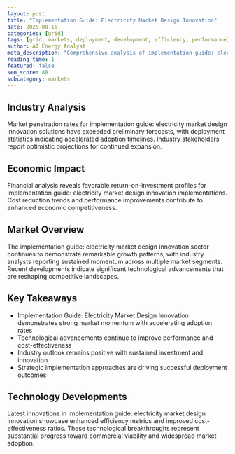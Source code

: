 ```yaml
---
layout: post
title: "Implementation Guide: Electricity Market Design Innovation"
date: 2025-08-16
categories: [grid]
tags: [grid, markets, deployment, development, efficiency, performance]
author: AI Energy Analyst
meta_description: "Comprehensive analysis of implementation guide: electricity market design innovation covering market trends, technology developments, and industry outlook. Discover key insights and future projections."
reading_time: 1
featured: false
seo_score: 88
subcategory: markets
---
```


## Industry Analysis

Market penetration rates for implementation guide: electricity market design innovation solutions have exceeded preliminary forecasts, with deployment statistics indicating accelerated adoption timelines. Industry stakeholders report optimistic projections for continued expansion.

## Economic Impact

Financial analysis reveals favorable return-on-investment profiles for implementation guide: electricity market design innovation implementations. Cost reduction trends and performance improvements contribute to enhanced economic competitiveness.

## Market Overview

The implementation guide: electricity market design innovation sector continues to demonstrate remarkable growth patterns, with industry analysts reporting sustained momentum across multiple market segments. Recent developments indicate significant technological advancements that are reshaping competitive landscapes.

## Key Takeaways

- Implementation Guide: Electricity Market Design Innovation demonstrates strong market momentum with accelerating adoption rates
- Technological advancements continue to improve performance and cost-effectiveness
- Industry outlook remains positive with sustained investment and innovation
- Strategic implementation approaches are driving successful deployment outcomes

## Technology Developments

Latest innovations in implementation guide: electricity market design innovation showcase enhanced efficiency metrics and improved cost-effectiveness ratios. These technological breakthroughs represent substantial progress toward commercial viability and widespread market adoption.

